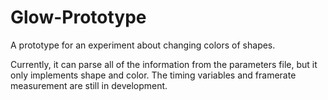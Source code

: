 # Glow-Prototype
A prototype for an experiment about changing colors of shapes.

Currently, it can parse all of the information from the parameters file, but it only implements shape and color. The timing variables and framerate measurement are still in development.
